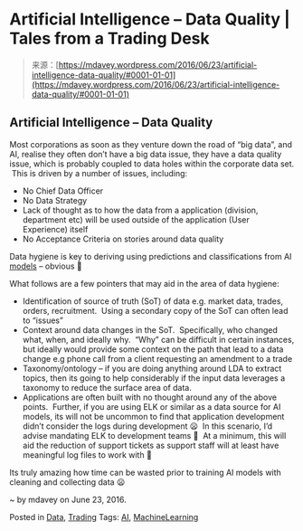 <!--yml
category: 未分类
date: 2024-05-18 05:30:47
-->

# Artificial Intelligence – Data Quality | Tales from a Trading Desk

> 来源：[https://mdavey.wordpress.com/2016/06/23/artificial-intelligence-data-quality/#0001-01-01](https://mdavey.wordpress.com/2016/06/23/artificial-intelligence-data-quality/#0001-01-01)

## Artificial Intelligence – Data Quality

Most corporations as soon as they venture down the road of “big data”, and AI, realise they often don’t have a big data issue, they have a data quality issue, which is probably coupled to data holes within the corporate data set.  This is driven by a number of issues, including:

*   No Chief Data Officer
*   No Data Strategy
*   Lack of thought as to how the data from a application (division, department etc) will be used outside of the application (User Experience) itself
*   No Acceptance Criteria on stories around data quality

Data hygiene is key to deriving using predictions and classifications from AI [models](http://www.h2o.ai/) – obvious 🙂

What follows are a few pointers that may aid in the area of data hygiene:

*   Identification of source of truth (SoT) of data e.g. market data, trades, orders, recruitment.  Using a secondary copy of the SoT can often lead to “issues”
*   Context around data changes in the SoT.  Specifically, who changed what, when, and ideally why.  “Why” can be difficult in certain instances, but ideally would provide some context on the path that lead to a data change e.g phone call from a client requesting an amendment to a trade
*   Taxonomy/ontology – if you are doing anything around LDA to extract topics, then its going to help considerably if the input data leverages a taxonomy to reduce the surface area of data.
*   Applications are often built with no thought around any of the above points.  Further, if you are using ELK or similar as a data source for AI models, its will not be uncommon to find that application development didn’t consider the logs during development 😦  In this scenario, I’d advise mandating ELK to development teams 🙂  At a minimum, this will aid the reduction of support tickets as support staff will at least have meaningful log files to work with 🙂

Its truly amazing how time can be wasted prior to training AI models with cleaning and collecting data 😦

~ by mdavey on June 23, 2016.

Posted in [Data](https://mdavey.wordpress.com/category/data/), [Trading](https://mdavey.wordpress.com/category/trading/)
Tags: [AI](https://mdavey.wordpress.com/tag/ai/), [MachineLearning](https://mdavey.wordpress.com/tag/machinelearning/)